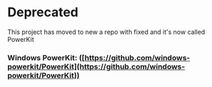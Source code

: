 # Deprecated
This project has moved to new a repo with fixed and it's now called PowerKit

### Windows PowerKit: ([https://github.com/windows-powerkit/PowerKit](https://github.com/windows-powerkit/PowerKit))
